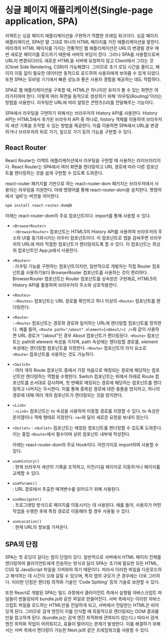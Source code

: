 # 싱글 페이지 애플리케이션(Single-page application, SPA)

리액트는 싱글 페이지 애플리케이션을 구현하기 적합한 프레임 워크이다. 싱글 페이지 애플리케이션, SPA란 말 그대로 하나의 HTML 페이지를 가진 애플리케이션을 말한다. 여러개의 HTML 페이지를 가지는 전통적인 웹 애플리케이션은 URL이 변경될 경우 매번 새로운 페이지를 로드하기 때문에 서버의 부담이 컸다. 그러나 SPA를 사용함으로써 URL이 변경되더라도 새로운 HTML을 서버에 요청하지 않고 Client에서 그리는 것(Clinet Side Rendering, CSR)이 가능해졌다. 그러므로 초기 로딩 시간을 줄이고, 페이지 이동 없이 필요한 데이터만 동적으로 로드하여 사용자에게 보여줄 수 있게 되었다. 또한 SPA는 모바일 기기에서 빠른 성능과 좋은 사용자 경험을 제공하는 데도 적합하다.

SPA로 웹 애플리케이션을 구축할 때, HTML은 하나지만 유저가 볼 수 있는 화면은 여러가지여야 한다. 이렇게 여러 화면을 동적으로 생성하기 위해 '라우팅(Routing)'이라는 방법을 사용한다. 라우팅은 URL에 따라 알맞은 콘텐츠(UI)를 전달해주는 기능이다.

SPA에서 라우팅을 구현하기 위해서는 브라우저의 History API를 사용한다. History API는 HTML5에서 추가된 브라우저 API 중 하나로, history 객체를 이용하여 브라우저의 세션 기록을 조작할 수 있는 방법을 제공한다. 이를 이용하면 SPA에서 URL을 변경하거나 브라우저의 뒤로 가기, 앞으로 가기 등의 기능을 구현할 수 있다.

## React Router

React Router는 리액트 애플리케이션에서 라우팅을 구현할 때 사용하는 라이브러리이다. React Router는 SPA에서 여러 화면을 렌더링하고 URL 경로에 따라 다른 컴포넌트를 렌더링하는 것을 쉽게 구현할 수 있도록 도와준다.

react-router 패키지를 기반으로 하는 react-router-dom 패키지는 브라우저에서 사용되는 라우팅을 지원한다. 아래 명령어를 통해 react-router-dom을 설치한다. 명령어에서 '@6'는 버전을 의미한다.

```bash
npm install react-router-dom@6
```

아래는 react-router-dom의 주요 컴포넌트이다. import를 통해 사용할 수 있다.

- `<BrowserRouter>`  
  : `<BrowserRouter>` 컴포넌트는 HTML5의 History API를 사용하여 브라우저의 주소와 UI를 동기화시키는 라우터 컴포넌트이다. 이 컴포넌트로 앱을 감싸주면 브라우저의 URL에 따라 적절한 컴포넌트가 렌더링되도록 할 수 있다. 이 컴포넌트는 최상위 컴포넌트인 App.js에서 사용한다.

- `<Router>`  
  : 라우팅 기능을 구현하는 컴포넌트이지만, 일반적으로 개발자는 직접 Router 컴포넌트를 사용하기보다 BrowserRouter 컴포넌트를 사용하는 것이 편리하다. BrowserRouter 컴포넌트는 Router 컴포넌트를 상속받은 구현체로, HTML5의 History API를 활용하여 브라우저의 주소와 상호작용한다.

- `<Routes>`  
  : `<Routes>` 컴포넌트는 URL 경로를 확인하고 하나 이상의 `<Route>` 컴포넌트를 렌더링한다.

- `<Route>`  
  : `<Route>` 컴포넌트는 경로와 경로와 일치하는 URL에 렌더링할 컴포넌트를 정의한다. 예를 들어, `<Route path="/about" element={<About/>} />`와 같이 사용하면 URL 경로가 "/about"인 경우 About 컴포넌트가 렌더링된다. `<Route>` 컴포넌트는 path와 element 속성을 가지며, path 속성에는 렌더링할 경로를, element 속성에는 렌더링할 컴포넌트를 지정한다. `<Route>` 컴포넌트의 자식 요소로 `<Route>` 컴포넌트를 사용하는 것도 가능하다.

- `<Switch>`  
   : 여러 개의 Route 컴포넌트 중에서 가장 처음으로 매칭되는 경로에 해당하는 컴포넌트만 렌더링하는 역할을 수행한다. Switch 컴포넌트는 위에서 아래로 Route 컴포넌트를 순서대로 검사하며, 첫 번째로 매칭되는 경로에 해당하는 컴포넌트를 렌더링하고 나머지는 무시한다. 이를 통해 중복된 경로에 대한 충돌을 방지하고, 하나의 경로에 대해 여러 개의 컴포넌트가 렌더링되는 것을 방지한다.

- `<Link>`  
  : `<Link>` 컴포넌트는 to 속성을 사용하여 이동할 경로를 지정할 수 있다. to 속성은 문자열이나 객체 형태로 지정한다. `<a>`와 달리 새로운 요청을 보내지 않는다.

- `<Outlet>`
  : `<Outlet>` 컴포넌트는 매칭된 컴포넌트를 렌더링할 수 있도록 도와준다. 이는 중첩 `<Route>`에서 필수이며 상위 컴포넌트 내부에 작성한다.

  아래는 react-router-dom의 주요 Hook이다. 마찬가지로 import하여 사용할 수 있다.

- `useHistory()`  
  : 현재 브라우저 세션의 기록을 조작하고, 이전/다음 페이지로 이동하거나 페이지를 교체할 수 있다.

- `useParams()`  
  : URL 경로에서 추출한 매개변수를 읽어오기 위해 사용된다.

- `useNavigate()`  
  : 프로그래밍 방식으로 페이지를 이동시키는 데 사용된다. 예를 들어, 사용자가 어떤 작업을 수행한 후에 특정 경로로 이동해야 할 경우 사용될 수 있다.

- `useLocation()`  
  : 현재 URL의 정보를 가져온다.

## SPA의 단점

SPA는 첫 로딩이 길다는 점이 단점이 있다. 일반적으로 서버에서 HTML 페이지 전체를 렌더링하여 클라이언트에게 전송하는 방식과 달리 SPA는 초기에 필요한 모든 HTML, CSS 및 JavaScript 파일을 가져와야 하기 때문이다. 따라서 이러한 파일을 다운로드하고 해석하는 데 시간이 오래 걸릴 수 있으며, 특히 앱의 규모가 큰 경우에는 더욱 그러하다. 이러한 단점은 렌더링 최적화 기술인 'Code Spliting' 등의 기술로 보완할 수 있다.

또한 React로 개발된 SPA는 빌드 과정에서 클라이언트 측에서 실행될 자바스크립트 파일들이 번들링되어 bundle.js와 같은 파일로 만들어진다. 서버 측에서는 이러한 자바스크립트 파일을 로드하는 HTML만을 전달하게 되고, 서버에서 전달받는 HTML은 비어있게 된다. 그러므로 검색 엔진이 이를 인식할 때 최종적으로 렌더링되는 DOM 결과물만을 참고하게 된다. (bundle.js는 검색 엔진 최적화에 관여되지 않는다.) 따라서 검색 엔진 최적화 작업이 어려워지고, 효율이 떨어지는 문제가 발생한다. 이를 해결하기 위해서는 서버 측에서 렌더링이 가능한 Next.js와 같은 프레임워크를 사용할 수 있다.
